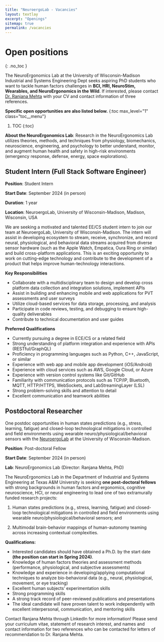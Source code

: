 ```yaml
---
title: "NeuroergoLab - Vacancies"
layout: textlay
excerpt: "Openings"
sitemap: true
permalink: /vacancies
---
```


# Open positions
{: .no_toc }

The NeuroErgonomics Lab at the University of Wisconsin-Madison Industrial and Systems Engineering Dept seeks aspiring PhD students who want to tackle human factors challenges in **BCI, HRI, NeuroStim, Wearables, and NeuroErgonomics in the Wild**. If interested, please contact <a href="https://directory.engr.wisc.edu/ie/Faculty/Mehta_Ranjana/">Dr. Ranjana Mehta</a> with your CV and contact information of three references.

**Specific open opportunities are also listed below.**
{:toc max_level="1" class="toc__menu"}
1. TOC
{:toc}

**About the NeuroErgonomics Lab**: Research in the NeuroErgonomics Lab utilizes theories, methods, and techniques from physiology, biomechanics, neuroscience, engineering, and psychology to better understand, monitor, and augment human health and safety in high-risk environments (emergency response, defense, energy, space explorations).

## Student Intern (Full Stack Software Engineer)

**Position**: Student Intern

**Start Date**: September 2024 (in person)

**Duration**: 1 year

**Location**: NeuroergoLab, University of Wisconsin-Madison, Madison, Wisconsin, USA

We are seeking a motivated and talented EE/CS student intern to join our team at NeuroergoLab, University of Wisconsin-Madison. The intern will assist in developing ecosystem to stream, receive, synchronize, and record neural, physiological, and behavioral data streams acquired from diverse sensor hardware (such as the Apple Watch, Empatica, Oura Ring or similar) and build cross-platform applications. This is an exciting opportunity to work on cutting-edge technology and contribute to the development of a product that helps improve human-technology interactions.

**Key Responsibilities**

- Collaborate with a multidisciplinary team to design and develop cross platform data collection and integration solutions, implement APIs
- Assist in building and enhancing mobile and web applications for PVT assessments and user surveys
- Utilize cloud-based services for data storage, processing, and analysis
- Participate in code reviews, testing, and debugging to ensure high-quality deliverables
- Contribute to technical documentation and user guides

**Preferred Qualifications**

- Currently pursuing a degree in ECE/CS or a related field
- Strong understanding of platform integration and experience with APIs (RESTful/GraphQL)
- Proficiency in programming languages such as Python, C++, JavaScript, or similar
- Experience with web app and mobile app development (iOS/Android)
- Experience with cloud services such as AWS, Google Cloud, or Azure
- Experience with version control systems like Git/GitHub
- Familiarity with communication protocols such as TCP/IP, Bluetooth, MQTT, HTTP/HTTPS, WebSockets, and LabStreamingLayer (LSL)
- Strong problem-solving skills and attention to detail
- Excellent communication and teamwork abilities



## Postdoctoral Researcher

One postdoc opportunities in human states predictions (e.g., stress, learning, fatigue) and closed-loop technological mitigations in controlled and field environments using wearable neuro/physiological/behavioral sensors with the [NeuroergoLab](https://neuroergolab.org/) at the University of Wisconsin-Madison.

**Position**: Post-doctoral Fellow

**Start Date**: September 2024 (in person)

**Lab**: NeuroErgonomics Lab (Director: Ranjana Mehta, PhD)

The NeuroErgonomics Lab in the Department of Industrial and Systems Engineering at Texas A&M University is seeking **one post-doctoral fellows** with strong backgrounds in human factors and ergonomics, cognitive neuroscience, HCI, or neural engineering to lead one of two extramurally funded research projects:

1) Human states predictions (e.g., stress, learning, fatigue) and closed-loop technological mitigations in controlled and field environments using wearable neuro/physiological/behavioral sensors; and

2) Multimodal brain-behavior mappings of human-autonomy teaming across increasing contextual complexities. 

**Qualifications:**

* Interested candidates should have obtained a Ph.D. by the start date **(the position can start in Spring 2024)**.
* Knowledge of human factors theories and assessment methods (performance, physiological, and subjective assessments)
* Knowledge and experience in developing/applying computational techniques to analyze bio-behavioral data (e.g., neural, physiological, movement, or eye tracking)
* Excellent human subjects’ experimentation skills
* Strong programming skills
* A strong track record of peer-reviewed publications and presentations
* The ideal candidate will have proven talent to work independently with excellent interpersonal, communication, and mentoring skills

Contact Ranjana Mehta through LinkedIn for more information! Please send your curriculum vitae, statement of research interest, and names and contact information for two references who can be contacted for letters of recommendation to Dr. Ranjana Mehta.

<!-- ### Past open positions

You find the past job openings here:
[Opening 1]({{ site.baseurl }}/downloads/GeneralPostdoc_2019_v01.pdf),
[Opening 2]({{ site.baseurl }}/downloads/PPMS_PhD_2019_v01.pdf), -->
